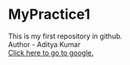 # MyPractice1
This is my first repository in github.
<br>
Author - Aditya Kumar
<br>
<a href="https://www.google.com">Click here to go to google.</a>
